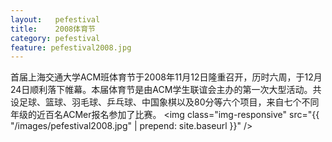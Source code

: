 ```yaml
--- 
layout:   pefestival
title:    2008体育节
category: pefestival
feature: pefestival2008.jpg
---
```


首届上海交通大学ACM班体育节于2008年11月12日隆重召开，历时六周，于12月24日顺利落下帷幕。本届体育节是由ACM学生联谊会主办的第一次大型活动。共设足球、篮球、羽毛球、乒乓球、中国象棋以及80分等六个项目，来自七个不同年级的近百名ACMer报名参加了比赛。<!--break-->
<img class="img-responsive" src="{{ "/images/pefestival2008.jpg" | prepend: site.baseurl }}" />
